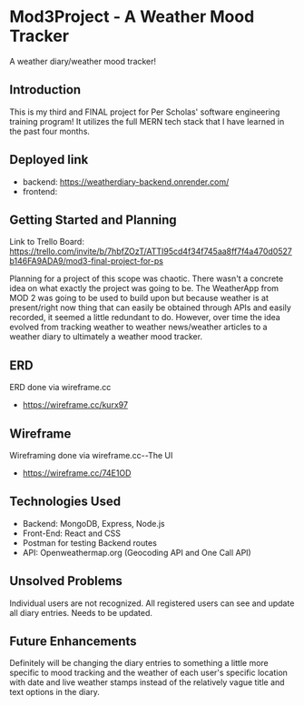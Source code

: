 # Mod3Project - A Weather Mood Tracker
A weather diary/weather mood tracker!

## Introduction
This is my third and FINAL project for Per Scholas' software engineering training program!
It utilizes the full MERN tech stack that I have learned in the past four months. 

## Deployed link
- backend: https://weatherdiary-backend.onrender.com/
- frontend: 

## Getting Started and Planning
Link to Trello Board:
https://trello.com/invite/b/7hbfZOzT/ATTI95cd4f34f745aa8ff7f4a470d0527b146FA9ADA9/mod3-final-project-for-ps

Planning for a project of this scope was chaotic. There wasn't a concrete idea on what
exactly the project was going to be. The WeatherApp from MOD 2 was going to be used to 
build upon but because weather is at present/right now thing that can easily be obtained 
through APIs and easily recorded, it seemed a little redundant to do. However, over time the 
idea evolved from tracking weather to weather news/weather articles to a weather diary to 
ultimately a weather mood tracker.
 
## ERD
ERD done via wireframe.cc
- https://wireframe.cc/kurx97

## Wireframe 
Wireframing done via wireframe.cc--The UI
- https://wireframe.cc/74E1OD

## Technologies Used
- Backend: MongoDB, Express, Node.js
- Front-End: React and CSS 
- Postman for testing Backend routes
- API: Openweathermap.org (Geocoding API and One Call API)

## Unsolved Problems
Individual users are not recognized. All registered users can see and update all diary entries.
Needs to be updated.

## Future Enhancements
Definitely will be changing the diary entries to something a little more specific to mood tracking 
and the weather of each user's specific location with date and live weather stamps instead of the
relatively vague title and text options in the diary. 

